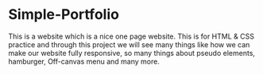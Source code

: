 # Simple-Portfolio
This  is a website which is a nice one page website. This is for HTML &amp; CSS practice and through this project we will see many things like how we can make our website fully responsive, so many things about pseudo elements, hamburger, Off-canvas menu and many more.
